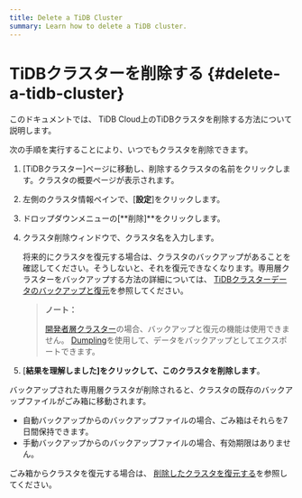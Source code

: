```yaml
---
title: Delete a TiDB Cluster
summary: Learn how to delete a TiDB cluster.
---
```


# TiDBクラスターを削除する {#delete-a-tidb-cluster}

このドキュメントでは、 TiDB Cloud上のTiDBクラスタを削除する方法について説明します。

次の手順を実行することにより、いつでもクラスタを削除できます。

1.  [TiDBクラスター]ページに移動し、削除するクラスタの名前をクリックします。クラスタの概要ページが表示されます。

2.  左側のクラスタ情報ペインで、[**設定**]をクリックします。

3.  ドロップダウンメニューの[**削除]**をクリックします。

4.  クラスタ削除ウィンドウで、クラスタ名を入力します。

    将来的にクラスタを復元する場合は、クラスタのバックアップがあることを確認してください。そうしないと、それを復元できなくなります。専用層クラスターをバックアップする方法の詳細については、 [TiDBクラスターデータのバックアップと復元](/tidb-cloud/backup-and-restore.md)を参照してください。

    > **ノート：**
    >
    > [開発者層クラスター](/tidb-cloud/select-cluster-tier.md#developer-tier)の場合、バックアップと復元の機能は使用できません。 [Dumpling](https://docs.pingcap.com/tidb/stable/dumpling-overview)を使用して、データをバックアップとしてエクスポートできます。

5.  [**結果を理解しました]をクリックして、このクラスタを削除します**。

バックアップされた専用層クラスタが削除されると、クラスタの既存のバックアップファイルがごみ箱に移動されます。

-   自動バックアップからのバックアップファイルの場合、ごみ箱はそれらを7日間保持できます。
-   手動バックアップからのバックアップファイルの場合、有効期限はありません。

ごみ箱からクラスタを復元する場合は、 [削除したクラスタを復元する](/tidb-cloud/backup-and-restore.md#restore-a-deleted-cluster)を参照してください。
